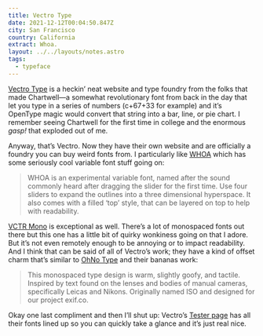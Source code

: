 ```yaml
---
title: Vectro Type
date: 2021-12-12T00:04:50.847Z
city: San Francisco
country: California
extract: Whoa.
layout: ../../layouts/notes.astro
tags:
  - typeface
---
```

[Vectro Type](https://www.vectrotype.com/) is a heckin’ neat website and type foundry from the folks that made Chartwell—a somewhat revolutionary font from back in the day that let you type in a series of numbers (c+67+33 for example) and it’s OpenType magic would convert that string into a bar, line, or pie chart. I remember seeing Chartwell for the first time in college and the enormous _gasp!_ that exploded out of me.

Anyway, that’s Vectro. Now they have their own website and are officially a foundry you can buy weird fonts from. I particularly like [WHOA](https://www.vectrotype.com/whoa) which has some seriously cool variable font stuff going on:

> WHOA is an experimental variable font, named after the sound commonly heard after dragging the slider for the first time. Use four sliders to expand the outlines into a three dimensional hyperspace. It also comes with a filled ‘top’ style, that can be layered on top to help with readability.

[VCTR Mono](https://www.vectrotype.com/vctr-mono) is exceptional as well. There’s a lot of monospaced fonts out there but this one has a little bit of quirky wonkiness going on that I adore. But it’s not even remotely enough to be annoying or to impact readability. And I think that can be said of all of Vectro’s work; they have a kind of offset charm that’s similar to [OhNo Type](https://ohnotype.co/) and their bananas work:

> This monospaced type design is warm, slightly goofy, and tactile. Inspired by text found on the lenses and bodies of manual cameras, specifically Leicas and Nikons. Originally named ISO and designed for our project exif.co.

Okay one last compliment and then I’ll shut up: Vectro’s [Tester page](https://www.vectrotype.com/tester) has all their fonts lined up so you can quickly take a glance and it’s just real nice. 


